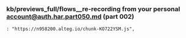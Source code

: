 ### kb/previews_full/flows__re-recording from your personal account@auth.har.part050.md (part 002)

```md
: "https://n958200.alteg.io/chunk-KO722YSM.js",
                              
```

```
